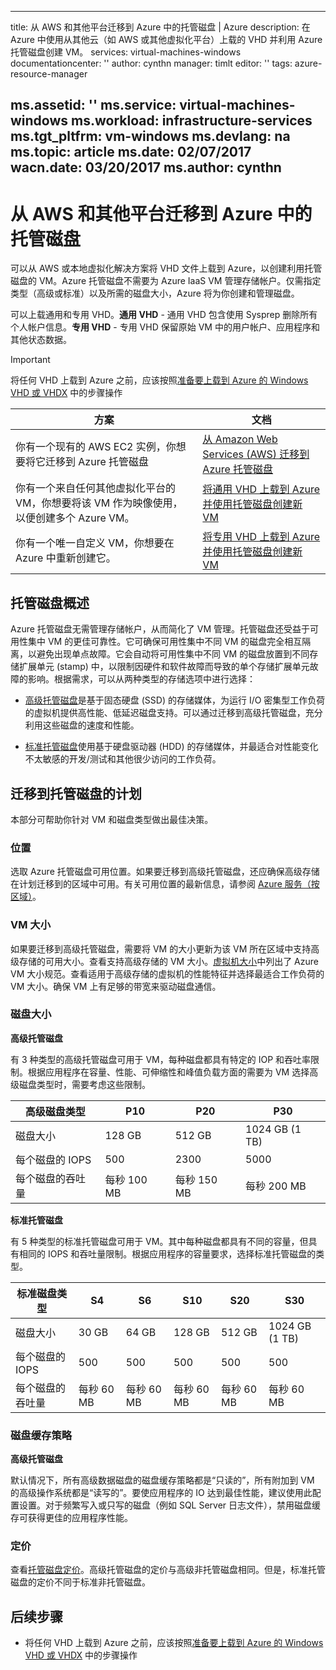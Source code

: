 <!-- not suitable for Mooncake -->

---
title: 从 AWS 和其他平台迁移到 Azure 中的托管磁盘 | Azure
description: 在 Azure 中使用从其他云（如 AWS 或其他虚拟化平台）上载的 VHD 并利用 Azure 托管磁盘创建 VM。
services: virtual-machines-windows
documentationcenter: ''
author: cynthn
manager: timlt
editor: ''
tags: azure-resource-manager

ms.assetid: ''
ms.service: virtual-machines-windows
ms.workload: infrastructure-services
ms.tgt_pltfrm: vm-windows
ms.devlang: na
ms.topic: article
ms.date: 02/07/2017
wacn.date: 03/20/2017
ms.author: cynthn
---

# 从 AWS 和其他平台迁移到 Azure 中的托管磁盘

可以从 AWS 或本地虚拟化解决方案将 VHD 文件上载到 Azure，以创建利用托管磁盘的 VM。Azure 托管磁盘不需要为 Azure IaaS VM 管理存储帐户。仅需指定类型（高级或标准）以及所需的磁盘大小，Azure 将为你创建和管理磁盘。

可以上载通用和专用 VHD。**通用 VHD** - 通用 VHD 包含使用 Sysprep 删除所有个人帐户信息。**专用 VHD** - 专用 VHD 保留原始 VM 中的用户帐户、应用程序和其他状态数据。

> [!IMPORTANT]
将任何 VHD 上载到 Azure 之前，应该按照[准备要上载到 Azure 的 Windows VHD 或 VHDX](../virtual-machines-windows-prepare-for-upload-vhd-image.md) 中的步骤操作
>
>

| 方案 | 文档 |
|----------------------------------------------------------------------------------------------------------------------------------|-------------------------------------------------------------------------------------------------------------------------------------|
| 你有一个现有的 AWS EC2 实例，你想要将它迁移到 Azure 托管磁盘 | [从 Amazon Web Services (AWS) 迁移到 Azure 托管磁盘](../virtual-machines-windows-aws-to-azure.md) |
| 你有一个来自任何其他虚拟化平台的 VM，你想要将该 VM 作为映像使用，以便创建多个 Azure VM。 | [将通用 VHD 上载到 Azure 并使用托管磁盘创建新 VM](../virtual-machines-windows-upload-generalized-managed.md) |
| 你有一个唯一自定义 VM，你想要在 Azure 中重新创建它。 | [将专用 VHD 上载到 Azure 并使用托管磁盘创建新 VM](../virtual-machines-windows-upload-specialized.md) |

## 托管磁盘概述

Azure 托管磁盘无需管理存储帐户，从而简化了 VM 管理。托管磁盘还受益于可用性集中 VM 的更佳可靠性。它可确保可用性集中不同 VM 的磁盘完全相互隔离，以避免出现单点故障。它会自动将可用性集中不同 VM 的磁盘放置到不同存储扩展单元 (stamp) 中，以限制因硬件和软件故障而导致的单个存储扩展单元故障的影响。根据需求，可以从两种类型的存储选项中进行选择：

- [高级托管磁盘](../../storage/storage-premium-storage.md)是基于固态硬盘 (SSD) 的存储媒体，为运行 I/O 密集型工作负荷的虚拟机提供高性能、低延迟磁盘支持。可以通过迁移到高级托管磁盘，充分利用这些磁盘的速度和性能。

- [标准托管磁盘](../../storage/storage-standard-storage.md)使用基于硬盘驱动器 (HDD) 的存储媒体，并最适合对性能变化不太敏感的开发/测试和其他很少访问的工作负荷。

## <a name="plan-for-the-migration-to-managed-disks"></a> 迁移到托管磁盘的计划

本部分可帮助你针对 VM 和磁盘类型做出最佳决策。

### 位置

选取 Azure 托管磁盘可用位置。如果要迁移到高级托管磁盘，还应确保高级存储在计划迁移到的区域中可用。有关可用位置的最新信息，请参阅 [Azure 服务（按区域）](https://azure.microsoft.com/regions/#services)。

### VM 大小

如果要迁移到高级托管磁盘，需要将 VM 的大小更新为该 VM 所在区域中支持高级存储的可用大小。查看支持高级存储的 VM 大小。[虚拟机大小](../virtual-machines-windows-sizes.md)中列出了 Azure VM 大小规范。查看适用于高级存储的虚拟机的性能特征并选择最适合工作负荷的 VM 大小。确保 VM 上有足够的带宽来驱动磁盘通信。

### 磁盘大小

**高级托管磁盘**

有 3 种类型的高级托管磁盘可用于 VM，每种磁盘都具有特定的 IOP 和吞吐率限制。根据应用程序在容量、性能、可伸缩性和峰值负载方面的需要为 VM 选择高级磁盘类型时，需要考虑这些限制。

| 高级磁盘类型 | P10 | P20 | P30 |
|---------------------|-------------------|-------------------|-------------------|
| 磁盘大小 | 128 GB | 512 GB | 1024 GB (1 TB) |
| 每个磁盘的 IOPS | 500 | 2300 | 5000 |
| 每个磁盘的吞吐量 | 每秒 100 MB | 每秒 150 MB | 每秒 200 MB |

**标准托管磁盘**

有 5 种类型的标准托管磁盘可用于 VM。其中每种磁盘都具有不同的容量，但具有相同的 IOPS 和吞吐量限制。根据应用程序的容量要求，选择标准托管磁盘的类型。

| 标准磁盘类型 | S4 | S6 | S10 | S20 | S30 |
|---------------------|------------------|------------------|------------------|------------------|------------------|
| 磁盘大小 | 30 GB | 64 GB | 128 GB | 512 GB | 1024 GB (1 TB) |
| 每个磁盘的 IOPS | 500 | 500 | 500 | 500 | 500 |
| 每个磁盘的吞吐量 | 每秒 60 MB | 每秒 60 MB | 每秒 60 MB | 每秒 60 MB | 每秒 60 MB |

### 磁盘缓存策略 

**高级托管磁盘**

默认情况下，所有高级数据磁盘的磁盘缓存策略都是“只读的”，所有附加到 VM 的高级操作系统都是“读写的”。要使应用程序的 IO 达到最佳性能，建议使用此配置设置。对于频繁写入或只写的磁盘（例如 SQL Server 日志文件），禁用磁盘缓存可获得更佳的应用程序性能。

### 定价

查看[托管磁盘定价](https://azure.microsoft.com/pricing/details/managed-disks/)。高级托管磁盘的定价与高级非托管磁盘相同。但是，标准托管磁盘的定价不同于标准非托管磁盘。

## 后续步骤

- 将任何 VHD 上载到 Azure 之前，应该按照[准备要上载到 Azure 的 Windows VHD 或 VHDX](../virtual-machines-windows-prepare-for-upload-vhd-image.md) 中的步骤操作

<!---HONumber=Mooncake_0313_2017-->
